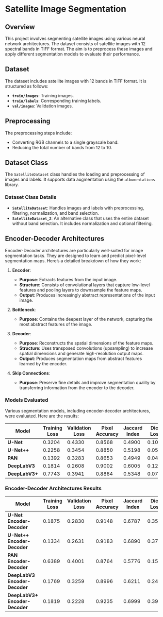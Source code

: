 # Satellite Image Segmentation

## Overview

This project involves segmenting satellite images using various neural network architectures. The dataset consists of satellite images with 12 spectral bands in TIFF format. The aim is to preprocess these images and apply different segmentation models to evaluate their performance.

## Dataset

The dataset includes satellite images with 12 bands in TIFF format. It is structured as follows:

- **`train/images`**: Training images.
- **`train/labels`**: Corresponding training labels.
- **`val/images`**: Validation images.

## Preprocessing

The preprocessing steps include:
- Converting RGB channels to a single grayscale band.
- Reducing the total number of bands from 12 to 10.

## Dataset Class

The `SatelliteDataset` class handles the loading and preprocessing of images and labels. It supports data augmentation using the `albumentations` library.

### Dataset Class Details

- **`SatelliteDataset`**: Handles images and labels with preprocessing, filtering, normalization, and band selection.
- **`SatelliteDataset_2`**: An alternative class that uses the entire dataset without band selection. It includes normalization and optional filtering.

## Encoder-Decoder Architectures

Encoder-Decoder architectures are particularly well-suited for image segmentation tasks. They are designed to learn and predict pixel-level segmentation maps. Here’s a detailed breakdown of how they work:

1. **Encoder**:
   - **Purpose**: Extracts features from the input image.
   - **Structure**: Consists of convolutional layers that capture low-level features and pooling layers to downsample the feature maps.
   - **Output**: Produces increasingly abstract representations of the input image.

2. **Bottleneck**:
   - **Purpose**: Contains the deepest layer of the network, capturing the most abstract features of the image.

3. **Decoder**:
   - **Purpose**: Reconstructs the spatial dimensions of the feature maps.
   - **Structure**: Uses transposed convolutions (upsampling) to increase spatial dimensions and generate high-resolution output maps.
   - **Output**: Produces segmentation maps from abstract features learned by the encoder.

4. **Skip Connections**:
   - **Purpose**: Preserve fine details and improve segmentation quality by transferring information from the encoder to the decoder.

### Models Evaluated

Various segmentation models, including encoder-decoder architectures, were evaluated. Here are the results:

| Model                          | Training Loss | Validation Loss | Pixel Accuracy | Jaccard Index | Dice Loss |
|--------------------------------|---------------|-----------------|----------------|---------------|-----------|
| **U-Net**                      | 0.3204        | 0.4330          | 0.8568         | 0.4900        | 0.1043    |
| **U-Net++**                    | 0.2258        | 0.3454          | 0.8850         | 0.5198        | 0.0517    |
| **PAN**                        | 0.1392        | 0.3283          | 0.8653         | 0.4949        | 0.0474    |
| **DeepLabV3**                  | 0.1814        | 0.2608          | 0.9002         | 0.6005        | 0.1261    |
| **DeepLabV3+**                 | 0.7743        | 0.3941          | 0.8864         | 0.5348        | 0.0799    |

### Encoder-Decoder Architectures Results

| Model                          | Training Loss | Validation Loss | Pixel Accuracy | Jaccard Index | Dice Loss |
|--------------------------------|---------------|-----------------|----------------|---------------|-----------|
| **U-Net Encoder-Decoder**      | 0.1875        | 0.2830          | 0.9148         | 0.6787        | 0.3574    |
| **U-Net++ Encoder-Decoder**    | 0.1334        | 0.2631          | 0.9183         | 0.6890        | 0.3780    |
| **PAN Encoder-Decoder**        | 0.6389        | 0.4001          | 0.8764         | 0.5776        | 0.1551    |
| **DeepLabV3 Encoder-Decoder**  | 0.1769        | 0.3259          | 0.8996         | 0.6211        | 0.2422    |
| **DeepLabV3+ Encoder-Decoder** | 0.1819        | 0.2228          | 0.9235         | 0.6999        | 0.3998    |
